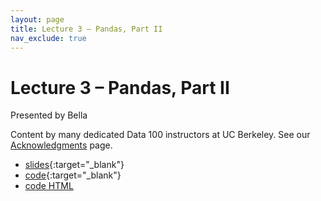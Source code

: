 ```yaml
---
layout: page
title: Lecture 3 – Pandas, Part II
nav_exclude: true
---
```


# Lecture 3 – Pandas, Part II

Presented by Bella

Content by many dedicated Data 100 instructors at UC Berkeley. See our [Acknowledgments](../../acks) page.

- [slides](https://docs.google.com/presentation/d/e/2PACX-1vQYcRyFFrMrE4yp2fTfqvRnplLhsIjmrgSMTAF16j6aAUBHZqQqUEtIZLudz4YnCXipQ9ruu8GfGPwg/pub?start=false&loop=false&delayms=3000){:target="_blank"}
- [code](https://data100.datahub.berkeley.edu/hub/user-redirect/git-pull?repo=https%3A%2F%2Fgithub.com%2FDS-100%2Fsu23-materials&branch=main&urlpath=lab%2Ftree%2Fsu23-materials%2Flec%2Flec03%2Flec03.ipynb){:target="_blank"}
- [code HTML](../../resources/assets/lectures/lec03/lec03.html)


